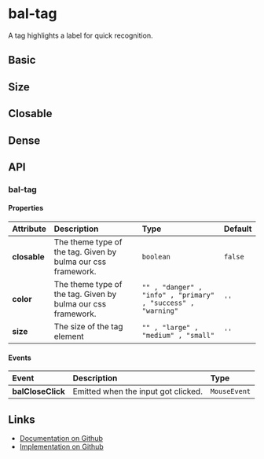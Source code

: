 # bal-tag

<!-- START: human documentation top -->

A tag highlights a label for quick recognition.

<!-- END: human documentation top -->

## Basic

<ClientOnly>  <docs-demo-bal-tag-91></docs-demo-bal-tag-91></ClientOnly>


## Size

<ClientOnly>  <docs-demo-bal-tag-92></docs-demo-bal-tag-92></ClientOnly>


## Closable

<ClientOnly>  <docs-demo-bal-tag-93></docs-demo-bal-tag-93></ClientOnly>


## Dense

<ClientOnly>  <docs-demo-bal-tag-94></docs-demo-bal-tag-94></ClientOnly>



## API

### bal-tag

#### Properties

| Attribute    | Description                                                  | Type                                                         | Default |
| :----------- | :----------------------------------------------------------- | :----------------------------------------------------------- | :------ |
| **closable** | The theme type of the tag. Given by bulma our css framework. | `boolean`                                                    | `false` |
| **color**    | The theme type of the tag. Given by bulma our css framework. | `"" , "danger" , "info" , "primary" , "success" , "warning"` | `''`    |
| **size**     | The size of the tag element                                  | `"" , "large" , "medium" , "small"`                          | `''`    |

#### Events

| Event             | Description                         | Type         |
| :---------------- | :---------------------------------- | :----------- |
| **balCloseClick** | Emitted when the input got clicked. | `MouseEvent` |



<!-- START: human documentation bottom -->

<!-- END: human documentation bottom -->


## Links

* [Documentation on Github](https://github.com/baloise/ui-library/blob/master/docs/src/components/components/bal-tag.md)
* [Implementation on Github](https://github.com/baloise/ui-library/blob/master/packages/components/src/components/bal-tag)
